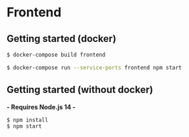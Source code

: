 # Frontend

## Getting started (docker)

```bash
$ docker-compose build frontend

$ docker-compose run --service-ports frontend npm start
```

## Getting started (without docker)

**- Requires Node.js 14 -**

```bash
$ npm install
$ npm start
```
